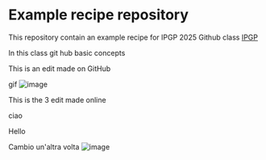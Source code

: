 # Example recipe repository

This repository contain an example recipe for IPGP 2025 Github class [IPGP](ipgp.fr)

In this class git hub basic concepts

This is an edit made on GitHub

gif ![image](https://images.app.goo.gl/xcdtes3K9mFLkkuq9)

This is the 3 edit made online

ciao


Hello

Cambio un'altra volta 
![image](https://images.app.goo.gl/dHt9ScBX4DdW1f5N9)
